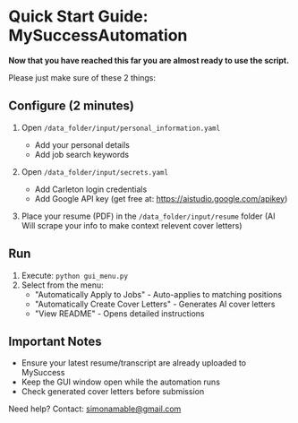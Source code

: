 # Quick Start Guide: MySuccessAutomation

**Now that you have reached this far you are almost ready to use the script.**

Please just make sure of these 2 things:

## Configure (2 minutes)
1. Open `/data_folder/input/personal_information.yaml`
    - Add your personal details
    - Add job search keywords

2. Open `/data_folder/input/secrets.yaml`
    - Add Carleton login credentials
    - Add Google API key (get free at: https://aistudio.google.com/apikey)


3. Place your resume (PDF) in the `/data_folder/input/resume` folder (AI Will scrape your info to make context relevent cover letters)
## Run
1. Execute: `python gui_menu.py`
2. Select from the menu:
    - "Automatically Apply to Jobs" - Auto-applies to matching positions
    - "Automatically Create Cover Letters" - Generates AI cover letters
    - "View README" - Opens detailed instructions

## Important Notes
- Ensure your latest resume/transcript are already uploaded to MySuccess
- Keep the GUI window open while the automation runs
- Check generated cover letters before submission

Need help? Contact: simonamable@gmail.com